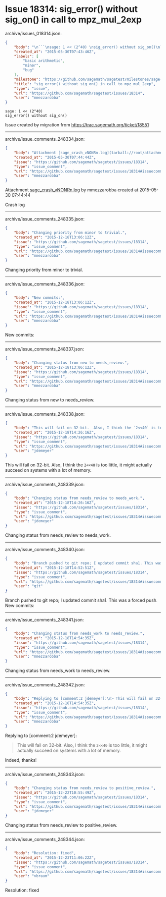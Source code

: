 # Issue 18314: sig_error() without sig_on() in call to mpz_mul_2exp

archive/issues_018314.json:
```json
{
    "body": "\n```\nsage: 1 << (2^40) \nsig_error() without sig_on()\n```\n\n\nIssue created by migration from https://trac.sagemath.org/ticket/18551\n\n",
    "created_at": "2015-05-30T07:43:46Z",
    "labels": [
        "basic arithmetic",
        "minor",
        "bug"
    ],
    "milestone": "https://github.com/sagemath/sagetest/milestones/sage-7.0",
    "title": "sig_error() without sig_on() in call to mpz_mul_2exp",
    "type": "issue",
    "url": "https://github.com/sagemath/sagetest/issues/18314",
    "user": "mmezzarobba"
}
```

```
sage: 1 << (2^40) 
sig_error() without sig_on()
```


Issue created by migration from https://trac.sagemath.org/ticket/18551





---

archive/issue_comments_248334.json:
```json
{
    "body": "Attachment [sage_crash_vNONRn.log](tarball://root/attachments/some-uuid/ticket18551/sage_crash_vNONRn.log) by mmezzarobba created at 2015-05-30 07:44:44\n\nCrash log",
    "created_at": "2015-05-30T07:44:44Z",
    "issue": "https://github.com/sagemath/sagetest/issues/18314",
    "type": "issue_comment",
    "url": "https://github.com/sagemath/sagetest/issues/18314#issuecomment-248334",
    "user": "mmezzarobba"
}
```

Attachment [sage_crash_vNONRn.log](tarball://root/attachments/some-uuid/ticket18551/sage_crash_vNONRn.log) by mmezzarobba created at 2015-05-30 07:44:44

Crash log



---

archive/issue_comments_248335.json:
```json
{
    "body": "Changing priority from minor to trivial.",
    "created_at": "2015-12-18T13:06:12Z",
    "issue": "https://github.com/sagemath/sagetest/issues/18314",
    "type": "issue_comment",
    "url": "https://github.com/sagemath/sagetest/issues/18314#issuecomment-248335",
    "user": "mmezzarobba"
}
```

Changing priority from minor to trivial.



---

archive/issue_comments_248336.json:
```json
{
    "body": "New commits:",
    "created_at": "2015-12-18T13:06:12Z",
    "issue": "https://github.com/sagemath/sagetest/issues/18314",
    "type": "issue_comment",
    "url": "https://github.com/sagemath/sagetest/issues/18314#issuecomment-248336",
    "user": "mmezzarobba"
}
```

New commits:



---

archive/issue_comments_248337.json:
```json
{
    "body": "Changing status from new to needs_review.",
    "created_at": "2015-12-18T13:06:12Z",
    "issue": "https://github.com/sagemath/sagetest/issues/18314",
    "type": "issue_comment",
    "url": "https://github.com/sagemath/sagetest/issues/18314#issuecomment-248337",
    "user": "mmezzarobba"
}
```

Changing status from new to needs_review.



---

archive/issue_comments_248338.json:
```json
{
    "body": "This will fail on 32-bit.  Also, I think the `2<<40` is too little, it might actually succeed on systems with a lot of memory.",
    "created_at": "2015-12-18T14:26:16Z",
    "issue": "https://github.com/sagemath/sagetest/issues/18314",
    "type": "issue_comment",
    "url": "https://github.com/sagemath/sagetest/issues/18314#issuecomment-248338",
    "user": "jdemeyer"
}
```

This will fail on 32-bit.  Also, I think the `2<<40` is too little, it might actually succeed on systems with a lot of memory.



---

archive/issue_comments_248339.json:
```json
{
    "body": "Changing status from needs_review to needs_work.",
    "created_at": "2015-12-18T14:26:16Z",
    "issue": "https://github.com/sagemath/sagetest/issues/18314",
    "type": "issue_comment",
    "url": "https://github.com/sagemath/sagetest/issues/18314#issuecomment-248339",
    "user": "jdemeyer"
}
```

Changing status from needs_review to needs_work.



---

archive/issue_comments_248340.json:
```json
{
    "body": "Branch pushed to git repo; I updated commit sha1. This was a forced push. New commits:",
    "created_at": "2015-12-18T14:52:51Z",
    "issue": "https://github.com/sagemath/sagetest/issues/18314",
    "type": "issue_comment",
    "url": "https://github.com/sagemath/sagetest/issues/18314#issuecomment-248340",
    "user": "git"
}
```

Branch pushed to git repo; I updated commit sha1. This was a forced push. New commits:



---

archive/issue_comments_248341.json:
```json
{
    "body": "Changing status from needs_work to needs_review.",
    "created_at": "2015-12-18T14:54:35Z",
    "issue": "https://github.com/sagemath/sagetest/issues/18314",
    "type": "issue_comment",
    "url": "https://github.com/sagemath/sagetest/issues/18314#issuecomment-248341",
    "user": "mmezzarobba"
}
```

Changing status from needs_work to needs_review.



---

archive/issue_comments_248342.json:
```json
{
    "body": "Replying to [comment:2 jdemeyer]:\n> This will fail on 32-bit.  Also, I think the `2<<40` is too little, it might actually succeed on systems with a lot of memory.\n\nIndeed, thanks!",
    "created_at": "2015-12-18T14:54:35Z",
    "issue": "https://github.com/sagemath/sagetest/issues/18314",
    "type": "issue_comment",
    "url": "https://github.com/sagemath/sagetest/issues/18314#issuecomment-248342",
    "user": "mmezzarobba"
}
```

Replying to [comment:2 jdemeyer]:
> This will fail on 32-bit.  Also, I think the `2<<40` is too little, it might actually succeed on systems with a lot of memory.

Indeed, thanks!



---

archive/issue_comments_248343.json:
```json
{
    "body": "Changing status from needs_review to positive_review.",
    "created_at": "2015-12-22T10:55:49Z",
    "issue": "https://github.com/sagemath/sagetest/issues/18314",
    "type": "issue_comment",
    "url": "https://github.com/sagemath/sagetest/issues/18314#issuecomment-248343",
    "user": "jdemeyer"
}
```

Changing status from needs_review to positive_review.



---

archive/issue_comments_248344.json:
```json
{
    "body": "Resolution: fixed",
    "created_at": "2015-12-23T11:06:22Z",
    "issue": "https://github.com/sagemath/sagetest/issues/18314",
    "type": "issue_comment",
    "url": "https://github.com/sagemath/sagetest/issues/18314#issuecomment-248344",
    "user": "vbraun"
}
```

Resolution: fixed
